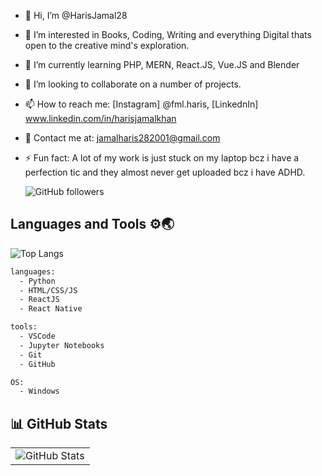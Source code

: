 - 👋 Hi, I’m @HarisJamal28
- 👀 I’m interested in Books, Coding, Writing and everything Digital thats open to the creative mind's exploration.
- 🌱 I’m currently learning PHP, MERN, React.JS, Vue.JS and Blender
- 💞️ I’m looking to collaborate on a number of projects.
- 📫 How to reach me: [Instagram] @fml.haris, [LinkednIn] www.linkedin.com/in/harisjamalkhan
- 📧 Contact me at: jamalharis282001@gmail.com
- ⚡ Fun fact: A lot of my work is just stuck on my laptop bcz i have a perfection tic and they almost never get uploaded bcz i have ADHD.

  ![GitHub followers](https://img.shields.io/github/followers/harisjamal28?label=Followers&style=social)

## Languages and Tools ⚙🌏

![Top Langs](https://github-readme-stats.vercel.app/api/top-langs/?username=harisjamal28&layout=compact)

```sh
languages:
  - Python
  - HTML/CSS/JS
  - ReactJS
  - React Native
```

```sh
tools:
  - VSCode
  - Jupyter Notebooks
  - Git
  - GitHub
```

```sh
OS:
  - Windows
```

## 📊 GitHub Stats  

<table>
  <tr>
    <td>
      <img src="https://github-readme-stats.vercel.app/api?username=harisjamal28&theme=tokyonight&show_icons=true&hide_border=true&count_private=true" alt="GitHub Stats" />
    </td>
  </tr>
</table>


